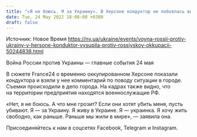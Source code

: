 ```yaml
---
title: "«Я не боюсь. Я за Украину». В Херсоне кондуктор не побоялась высказаться против оккупации Россией, стоя недалеко от военных"
date: Tue, 24 May 2022 18:08:00 +0300
draft: false
---
```

Источник: Новое Время https://nv.ua/ukraine/events/voyna-rossii-protiv-ukrainy-v-hersone-konduktor-vysupila-protiv-rossiyskoy-okkupacii-50244838.html


Война России против Украины — главные события 24 мая

 В сюжете France24 о временно оккупированном Херсоне показали кондуктора и взяли у нее комментарий по поводу ситуации в городе. Съемки происходили в депо города. На кадрах также видно, что на территории предприятия находятся военнослужащие РФ.

«Нет, я не боюсь. А что мне грозит? Если они хотят убить меня, пусть убивают. Я — за Украину. Я живу в Украине. Я — украинка. Я хочу жить свободно, как раньше. Раньше мы жили в мире», — заявила она.

Присоединяйтесь к нам в соцсетях Facebook, Telegram и Instagram.

